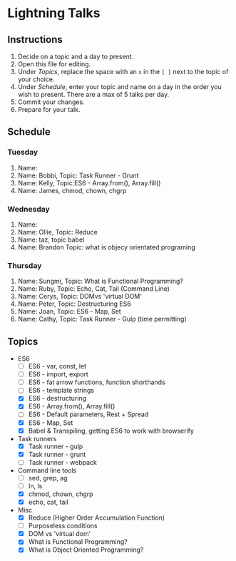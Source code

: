 # Lightning Talks

## Instructions

1. Decide on a topic and a day to present.
2. Open this file for editing.
3. Under _Topics_, replace the space with an `x` in the `[ ]` next to the topic of your choice.
4. Under _Schedule_, enter your topic and name on a day in the order you wish to present. There are a max of 5 talks per day.
5. Commit your changes.
6. Prepare for your talk.


## Schedule

### Tuesday

1. Name: 
2. Name: Bobbi, Topic: Task Runner - Grunt
3. Name: Kelly, Topic:ES6 - Array.from(), Array.fill()
4. Name: James, chmod, chown, chgrp


### Wednesday

1. Name: 
2. Name: Ollie, Topic: Reduce
3. Name: taz, topic babel
4. Name: Brandon Topic: what is objecy orientated programing


### Thursday

1. Name: Sungmi, Topic: What is Functional Programming?
2. Name: Ruby, Topic: Echo, Cat, Tail (Command Line)
3. Name: Cerys, Topic: DOMvs 'virtual DOM'
4. Name: Peter, Topic: Destructuring ES6
5. Name: Joan, Topic: ES6 - Map, Set
6. Name: Cathy, Topic: Task Runner - Gulp (time permitting)


## Topics

* ES6
  * [ ] ES6 - var, const, let
  * [ ] ES6 - import, export
  * [ ] ES6 - fat arrow functions, function shorthands
  * [ ] ES6 - template strings
  * [x] ES6 - destructuring
  * [x] ES6 - Array.from(), Array.fill()
  * [ ] ES6 - Default parameters, Rest + Spread
  * [x] ES6 - Map, Set
  * [x] Babel & Transpiling, getting ES6 to work with browserify

* Task runners
  * [x] Task runner - gulp
  * [x] Task runner - grunt
  * [ ] Task runner - webpack

* Command line tools
  * [ ] sed, grep, ag
  * [ ] ln, ls
  * [x] chmod, chown, chgrp
  * [x] echo, cat, tail

* Misc
  * [x] Reduce (Higher Order Accumulation Function)
  * [ ] Purposeless conditions
  * [x] DOM vs 'virtual dom'
  * [x] What is Functional Programming?
  * [x] What is Object Oriented Programming?
